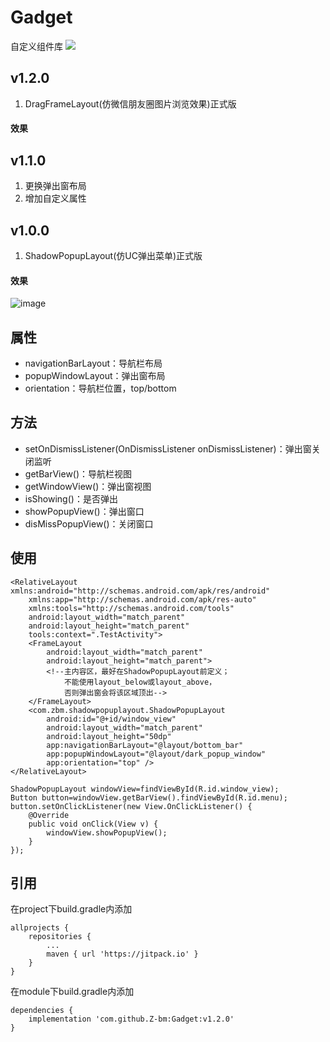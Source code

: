 # Gadget
自定义组件库 [![](https://www.jitpack.io/v/Z-bm/Gadget.svg)](https://www.jitpack.io/#Z-bm/Gadget)

## v1.2.0
1. DragFrameLayout(仿微信朋友圈图片浏览效果)正式版
#### 效果



## v1.1.0
1. 更换弹出窗布局
2. 增加自定义属性

## v1.0.0
1. ShadowPopupLayout(仿UC弹出菜单)正式版

#### 效果

![image](https://github.com/Z-bm/Gadget/blob/master/img/popup.gif)

属性
-
* navigationBarLayout：导航栏布局
* popupWindowLayout：弹出窗布局
* orientation：导航栏位置，top/bottom

方法
-
* setOnDismissListener(OnDismissListener onDismissListener)：弹出窗关闭监听
* getBarView()：导航栏视图
* getWindowView()：弹出窗视图
* isShowing()：是否弹出
* showPopupView()：弹出窗口
* disMissPopupView()：关闭窗口

使用
-
```
<RelativeLayout xmlns:android="http://schemas.android.com/apk/res/android"
    xmlns:app="http://schemas.android.com/apk/res-auto"
    xmlns:tools="http://schemas.android.com/tools"
    android:layout_width="match_parent"
    android:layout_height="match_parent"
    tools:context=".TestActivity">
    <FrameLayout
        android:layout_width="match_parent"
        android:layout_height="match_parent">
        <!--主内容区，最好在ShadowPopupLayout前定义；
            不能使用layout_below或layout_above，
            否则弹出窗会将该区域顶出-->
    </FrameLayout>
    <com.zbm.shadowpopuplayout.ShadowPopupLayout
        android:id="@+id/window_view"
        android:layout_width="match_parent"
        android:layout_height="50dp"
        app:navigationBarLayout="@layout/bottom_bar"
        app:popupWindowLayout="@layout/dark_popup_window"
        app:orientation="top" />
</RelativeLayout>
```
```
ShadowPopupLayout windowView=findViewById(R.id.window_view);
Button button=windowView.getBarView().findViewById(R.id.menu);
button.setOnClickListener(new View.OnClickListener() {
    @Override
    public void onClick(View v) {
        windowView.showPopupView();
    }
});
```

引用
-
在project下build.gradle内添加
```
allprojects {
	repositories {
		...
		maven { url 'https://jitpack.io' }
	}
}
```

在module下build.gradle内添加
```
dependencies {
	implementation 'com.github.Z-bm:Gadget:v1.2.0'
}
```
